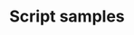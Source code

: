 ---
title: "Script samples"
description: "Find scenarios and scripts here using tools such as PnP PowerShell, CLI for Microsoft 365, SPO Management Shell, Graph PowerShell SDK and more"
image: "images/sample-background.webp"
---